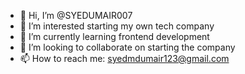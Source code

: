 - 👋 Hi, I’m @SYEDUMAIR007
- 👀 I’m interested starting my own tech company
- 🌱 I’m currently learning frontend development
- 💞️ I’m looking to collaborate on starting the company
- 📫 How to reach me: syedmdumair123@gmail.com


